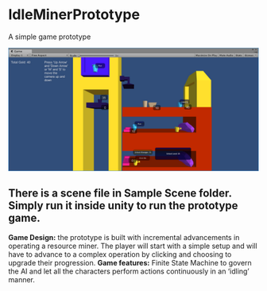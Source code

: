 # IdleMinerPrototype
A simple game prototype

![IdleMinerImg](https://github.com/TrongHieu90/IdleMinerPrototype/blob/master/ImgDocs/IdleMiner.jpg)

## There is a scene file in Sample Scene folder. Simply run it inside unity to run the prototype game.

**Game Design:** the prototype is built with incremental advancements in operating
a resource miner. The player will start with a simple setup and will have to
advance to a complex operation by clicking and choosing to upgrade their
progression.
**Game features:** Finite State Machine to govern the AI and let all the characters
perform actions continuously in an ‘idling’ manner.

